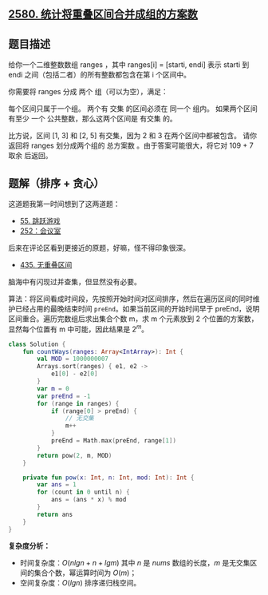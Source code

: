 ## [2580. 统计将重叠区间合并成组的方案数](https://leetcode.cn/problems/count-ways-to-group-overlapping-ranges/)

## 题目描述

给你一个二维整数数组 ranges ，其中 ranges[i] = [starti, endi] 表示 starti 到 endi 之间（包括二者）的所有整数都包含在第 i 个区间中。

你需要将 ranges 分成 两个 组（可以为空），满足：

每个区间只属于一个组。
两个有 交集 的区间必须在 同一个 组内。
如果两个区间有至少 一个 公共整数，那么这两个区间是 有交集 的。

比方说，区间 [1, 3] 和 [2, 5] 有交集，因为 2 和 3 在两个区间中都被包含。
请你返回将 ranges 划分成两个组的 总方案数 。由于答案可能很大，将它对 109 + 7 取余 后返回。

## 题解（排序 + 贪心）

这道题我第一时间想到了这两道题：

- [55. 跳跃游戏](https://leetcode.cn/problems/jump-game/)
- [252：会议室](https://leetcode.cn/problems/meeting-rooms/)

后来在评论区看到更接近的原题，好嘛，怪不得印象很深。

- [435. 无重叠区间](https://leetcode.cn/problems/non-overlapping-intervals/)

脑海中有闪现过并查集，但显然没有必要。

算法：将区间看成时间段，先按照开始时间对区间排序，然后在遍历区间的同时维护已经占用的最晚结束时间 `preEnd`。如果当前区间的开始时间早于 preEnd，说明区间重合。遍历完数组后求出集合个数 m，求 m 个元素放到 2 个位置的方案数，显然每个位置有 m 中可能，因此结果是 $2^m$。

```kotlin
class Solution {
    fun countWays(ranges: Array<IntArray>): Int {
        val MOD = 1000000007
        Arrays.sort(ranges) { e1, e2 ->
            e1[0] - e2[0]
        }
        var m = 0
        var preEnd = -1
        for (range in ranges) {
            if (range[0] > preEnd) {
                // 无交集
                m++
            }
            preEnd = Math.max(preEnd, range[1])
        }
        return pow(2, m, MOD)
    }

    private fun pow(x: Int, n: Int, mod: Int): Int {
        var ans = 1
        for (count in 0 until n) {
            ans = (ans * x) % mod
        }
        return ans
    }
}
```

**复杂度分析：**

- 时间复杂度：$O(nlgn + n + lgm)$ 其中 $n$ 是 $nums$ 数组的长度，$m$ 是无交集区间的集合个数，幂运算时间为 $O(m)$；
- 空间复杂度：$O(lgn)$ 排序递归栈空间。
